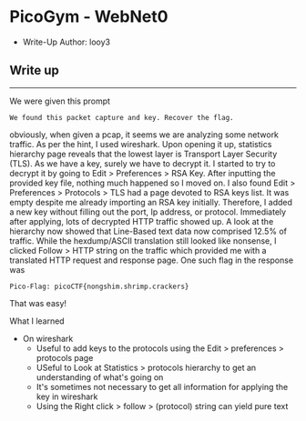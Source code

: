 # PicoGym - WebNet0

- Write-Up Author: looy3 


## Write up  

---

We were given this prompt
```
We found this packet capture and key. Recover the flag.
```
obviously, when given a pcap, it seems we are analyzing some network traffic. As per the hint, I used wireshark. Upon opening it up, statistics hierarchy page reveals that the lowest layer is Transport Layer Security (TLS). As we have a key, surely we have to decrypt it. I started to try to decrypt it by going to Edit > Preferences > RSA Key. After inputting the provided key file, nothing much happened so I moved on. I also found Edit > Preferences > Protocols > TLS had a page devoted to RSA keys list. It was empty despite me already importing an RSA key initially. Therefore, I added a new key without filling out the port, Ip address, or protocol. Immediately after applying, lots of decrypted HTTP traffic showed up. A look at the hierarchy now showed that Line-Based text data now comprised 12.5% of traffic. While the hexdump/ASCII translation still looked like nonsense, I clicked Follow > HTTP string on the traffic which provided me with a translated HTTP request and response page. One such flag in the response was
```
Pico-Flag: picoCTF{nongshim.shrimp.crackers}
```
That was easy! 

What I learned
- On wireshark
	- Useful to add keys to the protocols using the Edit > preferences > protocols page
	- USeful to Look at Statistics > protocols hierarchy to get an understanding of what's going on
	- It's sometimes not necessary to get all information for applying the key in wireshark
	- Using the Right click > follow > (protocol) string can yield pure text